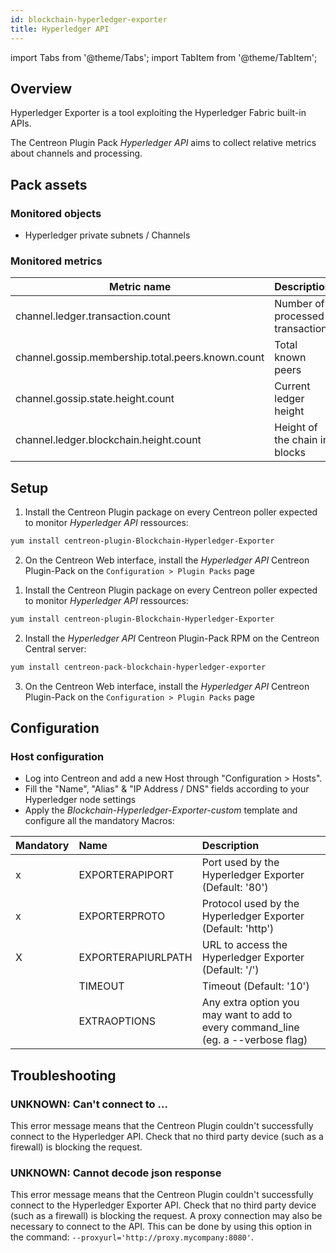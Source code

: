 ```yaml
---
id: blockchain-hyperledger-exporter
title: Hyperledger API
---
```

import Tabs from '@theme/Tabs';
import TabItem from '@theme/TabItem';


## Overview

Hyperledger Exporter is a tool exploiting the Hyperledger Fabric built-in APIs.

The Centreon Plugin Pack *Hyperledger API* aims to collect relative metrics about
channels and processing.

## Pack assets

### Monitored objects

* Hyperledger private subnets / Channels

### Monitored metrics

<Tabs groupId="operating-systems">
<TabItem value="Channels" label="Channels">

| Metric name                                       | Description                     |
| ------------------------------------------------- | ------------------------------- |
| channel.ledger.transaction.count                  | Number of processed transaction |
| channel.gossip.membership.total.peers.known.count | Total known peers               |
| channel.gossip.state.height.count                 | Current ledger height           |
| channel.ledger.blockchain.height.count            | Height of the chain in blocks   |

</TabItem>
</Tabs>

## Setup

<Tabs groupId="licence-systems">
<TabItem value="Online IMP Licence & IT100 Editions" label="Online IMP Licence & IT100 Editions">

1. Install the Centreon Plugin package on every Centreon poller expected to monitor *Hyperledger API* ressources:

```bash
yum install centreon-plugin-Blockchain-Hyperledger-Exporter
```

2. On the Centreon Web interface, install the *Hyperledger API* Centreon Plugin-Pack on the `Configuration > Plugin Packs` page

</TabItem>
<TabItem value="Offline IMP License" label="Offline IMP License">

1. Install the Centreon Plugin package on every Centreon poller expected to monitor *Hyperledger API* ressources:

```bash
yum install centreon-plugin-Blockchain-Hyperledger-Exporter
```

2. Install the *Hyperledger API* Centreon Plugin-Pack RPM on the Centreon Central server:

```bash
yum install centreon-pack-blockchain-hyperledger-exporter
```

3. On the Centreon Web interface, install the *Hyperledger API* Centreon Plugin-Pack on the `Configuration > Plugin Packs` page

</TabItem>
</Tabs>

## Configuration

### Host configuration

* Log into Centreon and add a new Host through "Configuration > Hosts".
* Fill the "Name", "Alias" & "IP Address / DNS" fields according to your Hyperledger node settings
* Apply the *Blockchain-Hyperledger-Exporter-custom* template and configure all the mandatory Macros:

| Mandatory | Name               | Description                                                                        |
| :-------- | :----------------- | :--------------------------------------------------------------------------------- |
| x         | EXPORTERAPIPORT    | Port used by the Hyperledger Exporter (Default: '80')                              |
| x         | EXPORTERPROTO      | Protocol used by the Hyperledger Exporter (Default: 'http')                        |
| X         | EXPORTERAPIURLPATH | URL to access the Hyperledger Exporter (Default: '/')                              |
|           | TIMEOUT            | Timeout (Default: '10')                                                            |
|           | EXTRAOPTIONS       | Any extra option you may want to add to every command\_line (eg. a --verbose flag) |

## Troubleshooting

### UNKNOWN: Can't connect to ...

This error message means that the Centreon Plugin couldn't successfully connect to the Hyperledger API. Check that no third party
device (such as a firewall) is blocking the request.

### UNKNOWN: Cannot decode json response

This error message means that the Centreon Plugin couldn't successfully connect to the Hyperledger Exporter API. Check that no third party
device (such as a firewall) is blocking the request. A proxy connection may also be necessary to connect to the API.
This can be done by using this option in the command: ```--proxyurl='http://proxy.mycompany:8080'```.